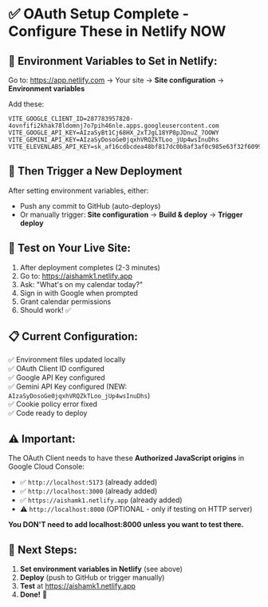 # ✅ OAuth Setup Complete - Configure These in Netlify NOW

## 🔑 **Environment Variables to Set in Netlify:**

Go to: https://app.netlify.com → Your site → **Site configuration** → **Environment variables**

Add these:

```
VITE_GOOGLE_CLIENT_ID=287783957820-4ovnfifi2khak78ldomnj7o7pih46nle.apps.googleusercontent.com
VITE_GOOGLE_API_KEY=AIzaSyBt1Cj68HX_2xTJgL18YP8pJDnuZ_7OOWY
VITE_GEMINI_API_KEY=AIzaSyDosoGe0jqxhVRQZkTLoo_jUp4wsInuDhs
VITE_ELEVENLABS_API_KEY=sk_af16cdbcdea48bf817dc0b8af3af0c985e63f32f6099515b
```

## 🚀 **Then Trigger a New Deployment**

After setting environment variables, either:
- Push any commit to GitHub (auto-deploys)
- Or manually trigger: **Site configuration** → **Build & deploy** → **Trigger deploy**

## 🧪 **Test on Your Live Site:**

1. After deployment completes (2-3 minutes)
2. Go to: https://aishamk1.netlify.app
3. Ask: "What's on my calendar today?"
4. Sign in with Google when prompted
5. Grant calendar permissions
6. Should work! ✅

## 📋 **Current Configuration:**

✅ Environment files updated locally  
✅ OAuth Client ID configured  
✅ Google API Key configured  
✅ Gemini API Key configured (NEW: `AIzaSyDosoGe0jqxhVRQZkTLoo_jUp4wsInuDhs`)  
✅ Cookie policy error fixed  
✅ Code ready to deploy  

## ⚠️ **Important:**

The OAuth Client needs to have these **Authorized JavaScript origins** in Google Cloud Console:
- ✅ `http://localhost:5173` (already added)
- ✅ `http://localhost:3000` (already added)
- ✅ `https://aishamk1.netlify.app` (already added)
- ⚠️ `http://localhost:8000` (OPTIONAL - only if testing on HTTP server)

**You DON'T need to add localhost:8000 unless you want to test there.**

## 🎯 **Next Steps:**

1. **Set environment variables in Netlify** (see above)
2. **Deploy** (push to GitHub or trigger manually)
3. **Test** at https://aishamk1.netlify.app
4. **Done!** 🎉





